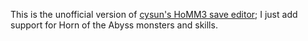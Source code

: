 This is the unofficial version of [cysun's HoMM3 save editor](https://github.com/cysun/Heroes3Editor);
I just add support for Horn of the Abyss monsters and skills.
